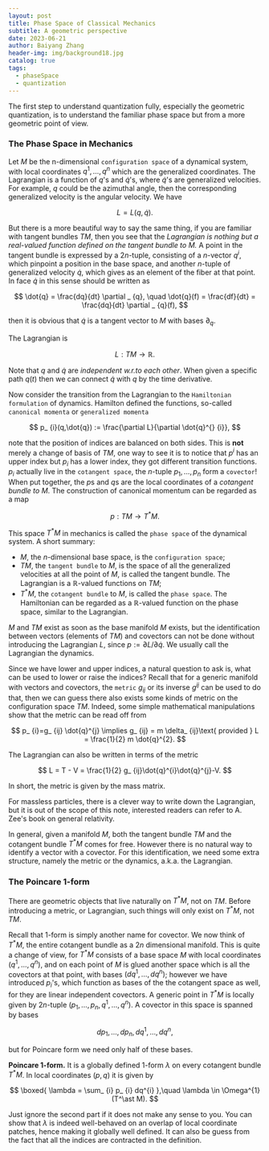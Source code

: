 ```yaml
---
layout: post
title: Phase Space of Classical Mechanics
subtitle: A geometric perspective
date: 2023-06-21
author: Baiyang Zhang
header-img: img/background18.jpg
catalog: true
tags:
  - phaseSpace
  - quantization
---
```


The first step to understand quantization fully, especially the geometric quantization, is to understand the familiar phase space but from a more geometric point of view.

### The Phase Space in Mechanics

Let $M$ be the n-dimensional `configuration space` of a dynamical system, with local coordinates $q^{1},\dots,q^{n}$ which are the generalized coordinates. The Lagrangian is a function of $q$'s and $\dot{q}$'s, where $\dot{q}$'s are generalized velocities. For example, $q$ could be the azimuthal angle, then the corresponding generalized velocity is the angular velocity. We have 

$$
L = L(q,\dot{q}).
$$

But there is a more beautiful way to say the same thing, if you are familiar with tangent bundles $TM$, then you see that the *Lagrangian is nothing but a real-valued function defined on the tangent bundle to $M$.* A point in the tangent bundle is expressed by a $2n$-tuple, consisting of a $n$-vector $q^{i}$, which pinpoint a position in the base space, and another $n$-tuple of generalized velocity $\dot{q}$, which gives as an element of the fiber at that point. In face $\dot{q}$ in this sense should be written as 

$$
\dot{q} = \frac{dq}{dt} \partial _ {q}, \quad  \dot{q}(f) = \frac{df}{dt} = \frac{dq}{dt} \partial _ {q}(f),
$$

then it is obvious that $\dot{q}$ is a tangent vector to $M$ with bases $\partial_ {q}$.

The Lagrangian is

$$
L : TM \to \mathbb{R}.
$$

Note that $q$ and $\dot{q}$ are *independent w.r.to each other*. When given a specific path $q(t)$ then we can connect $\dot{q}$ with $q$ by the time derivative. 

Now consider the transition from the Lagrangian to the `Hamiltonian formulation` of dynamics. Hamilton defined the functions, so-called `canonical momenta` or `generalized momenta`

$$
p_ {i}(q,\dot{q}) := \frac{\partial L}{\partial \dot{q}^{} {i}},
$$

note that the position of indices are balanced on both sides. This is **not** merely a change of basis of $TM$, one way to see it is to notice that $p^{i}$ has an upper index but $p_ {i}$ has a lower index, they got different transition functions. $p_ {i}$ actually live in the `cotangent space`, the $n$-tuple $p_ {1},\dots,p_ {n}$ form a `covector`! When put together, the $p$s and $q$s are the local coordinates of a *cotangent bundle to $M$*. The construction of canonical momentum can be regarded as a map

$$
p: TM \to T^{\ast }M.
$$

This space $T^{\ast}M$ in mechanics is called the `phase space` of the dynamical system. A short summary:

- $M$, the $n$-dimensional base space, is the `configuration space`;
- $TM$, the `tangent bundle` to $M$, is the space of all the generalized velocities at all the point of $M$, is called the tangent bundle. The Lagrangian is a $\mathbb{R}$-valued functions on $TM$;
- $T^{\ast}M$, the `cotangent bundle` to $M$, is called the `phase space`. The Hamiltonian can be regarded as a $\mathbb{R}$-valued function on the phase space, similar to the Lagrangian.

$M$ and $TM$ exist as soon as the base manifold $M$ exists, but the identification between vectors (elements of $TM$) and covectors can not be done without introducing the Lagrangian $L$, since $p := \partial L / \partial \dot{q}$. We usually call the Lagrangian the dynamics. 

Since we have lower and upper indices, a natural question to ask is, what can be used to lower or raise the indices? Recall that for a generic manifold with vectors and covectors, the `metric` $g_ {ij}$ or its inverse $g^{ij}$ can be used to do that, then we can guess there also exists some kinds of metric on the configuration space $TM$. Indeed, some simple mathematical manipulations show that the metric can be read off from

$$
p_ {i}=g_ {ij} \dot{q}^{j} \implies g_ {ij} = m \delta_ {ij}\text{ provided } L = \frac{1}{2} m \dot{q}^{2}.
$$

The Lagrangian can also be written in terms of the metric

$$
L = T - V = \frac{1}{2} g_ {ij}\dot{q}^{i}\dot{q}^{j}-V.
$$

In short, the metric is given by the mass matrix. 

For massless particles, there is a clever way to write down the Lagrangian, but it is out of the scope of this note, interested readers can refer to A. Zee's book on general relativity.

In general, given a manifold $M$, both the tangent bundle $TM$ and the cotangent bundle $T^{\ast}M$ comes for free. However there is no natural way to identify a vector with a covector. For this identification, we need some extra structure, namely the metric or the dynamics, a.k.a. the Lagrangian.

### The Poincare $1$-form

There are geometric objects that live naturally on $T^{\ast}M$, not on $TM$. Before introducing a metric, or Lagrangian, such things will only exist on $T^\ast M$, not $TM$.

Recall that $1$-form is simply another name for covector. We now think of $T^\ast M$, the entire cotangent bundle as a $2n$ dimensional manifold. This is quite a change of view, for $T^\ast M$ consists of a base space $M$ with local coordinates $(q^{1},\dots,q^{n})$, and on each point of $M$ is glued another space which is all the covectors at that point, with bases $(dq^{1},\dots,dq^{n})$; however we have introduced $p_ {i}$'s, which function as bases of the the cotangent space as well, for they are linear independent covectors. A generic point in $T^\ast M$ is locally given by $2n$-tuple $(p_ {1},\dots,p_ {n},q^{1},\dots,q^{n})$. A covector in this space is spanned by bases 

$$dp_ {1},\dots,dp_ {n}, dq^{1},\dots,dq^{n}, 
$$

but for Poincare form we need only half of these bases.

**Poincare 1-form.** It is a globally defined 1-form $\lambda$ on every cotangent bundle $T^\ast M$. In local coordinates $(p,q)$ it is given by 

$$
\boxed{ 
\lambda = \sum_ {i} p_ {i} dq^{i}
},\quad  \lambda \in  \Omega^{1}(T^\ast M).
$$

Just ignore the second part if it does not make any sense to you. You can show that $\lambda$ is indeed well-behaved on an overlap of local coordinate patches, hence making it globally well defined. It can also be guess from the fact that all the indices are contracted in the definition.
